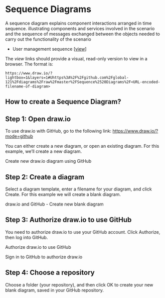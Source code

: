 Sequence Diagrams
=================

 A sequence diagram explains component interactions arranged in time sequence. illustrating components and services involved in the scenario and the sequence of messages exchanged between the objects needed to carry out the functionality of the scenario

* User management sequence [[view](https://www.draw.io/?lightbox=1&layers=1#Uhttps%3A%2F%2Fgithub.com%2Fglobal-121%2Fdiagrams%2Fraw%2Fmaster%2FSequence%2520Diagrams%2FUser%2520Management%2520Sequence.drawio)]


The _view_ links should provide a visual, read-only version to view in a browser. The format is:

    https://www.draw.io/?lightbox=1&layers=1#Uhttps%3A%2F%2Fgithub.com%2Fglobal-121%2Fdiagrams%2Fraw%2Fmaster%2FSequence%2520Diagrams%2F<URL-encoded-filename-of-diagram>


## How to create a Sequence Diagram?

## Step 1: Open draw.io
To use draw.io with GitHub, go to the following link: https://www.draw.io/?mode=github

You can either create a new diagram, or open an existing diagram. For this example, we’ll create a new diagram.

Create new draw.io diagram using GitHub

 

## Step 2: Create a diagram

Select a diagram template, enter a filename for your diagram, and click Create. For this example we will create a blank diagram.

draw.io and GitHub - Create new blank diagram

 

## Step 3: Authorize draw.io to use GitHub

You need to authorize draw.io to use your GitHub account. Click Authorize, then log into GitHub.

Authorize draw.io to use GitHub

 

Sign in to GitHub to authorize draw.io

 

## Step 4: Choose a repository

Choose a folder (your repository), and then click OK to create your new blank diagram, saved in your GitHub repository.

